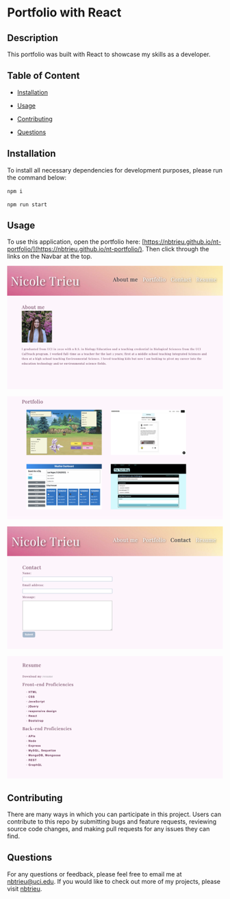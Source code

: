 # Portfolio with React
## Description

This portfolio was built with React to showcase my skills as a developer.

## Table of Content

* [Installation](#installation)

* [Usage](#usage)

* [Contributing](#contributing)

* [Questions](#questions)   


## Installation

To install all necessary dependencies for development purposes, please run the command below:  

``npm i``  

``npm run start``


## Usage

To use this application, open the portfolio here: [https://nbtrieu.github.io/nt-portfolio/](https://nbtrieu.github.io/nt-portfolio/). Then click through the links on the Navbar at the top.

 
![About Me](./src/assets/screenshots/about-me.png)  

![Portfolio](./src/assets/screenshots/portfolio.png)  

![Contact](./src/assets/screenshots/contact.png)  

![Resume](./src/assets/screenshots/resume.png)  


## Contributing

There are many ways in which you can participate in this project.
Users can contribute to this repo by submitting bugs and feature requests, reviewing source code changes, and making pull requests for any issues they can find.    


## Questions

For any questions or feedback, please feel free to email me at nbtrieu@uci.edu.
If you would like to check out more of my projects, please visit [nbtrieu](https://github.com/nbtrieu).
